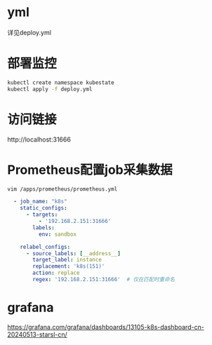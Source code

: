 # yml
详见deploy.yml

# 部署监控
```bash
kubectl create namespace kubestate
kubectl apply -f deploy.yml
```

# 访问链接
http://localhost:31666

# Prometheus配置job采集数据
```bash
vim /apps/prometheus/prometheus.yml
```

```yaml
  - job_name: "k8s"
    static_configs:
      - targets: 
          - '192.168.2.151:31666'
        labels: 
          env: sandbox

    relabel_configs:
      - source_labels: [__address__]
        target_label: instance
        replacement: 'k8s(151)'
        action: replace
        regex: '192.168.2.151:31666'  # 仅在匹配时重命名

```

# grafana
https://grafana.com/grafana/dashboards/13105-k8s-dashboard-cn-20240513-starsl-cn/

